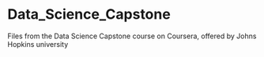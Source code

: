 # Data_Science_Capstone
Files from the Data Science Capstone course on Coursera, offered by Johns Hopkins university
